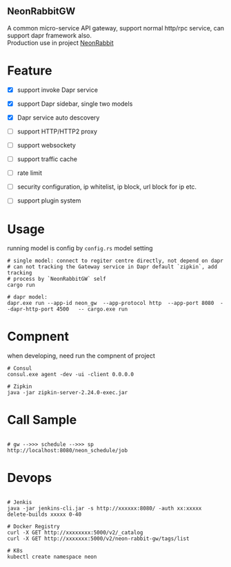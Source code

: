 NeonRabbitGW
-------------------

A common micro-service API gateway, support normal http/rpc service, can support dapr framework also. </br>
Production use in project [NeonRabbit](https://github.com/halokid/NeonRabbit) 

# Feature

- [x] support invoke Dapr service 
- [x] support Dapr sidebar, single two models
- [x] Dapr service auto descovery
- [ ] support HTTP/HTTP2 proxy
- [ ] support websockety
- [ ] support traffic cache 
- [ ] rate limit
- [ ] security configuration, ip whitelist, ip block, url block for ip etc.
- [ ] support plugin system



# Usage
running model is config by `config.rs` model setting
```shell
# single model: connect to regiter centre directly, not depend on dapr
# can not tracking the Gateway service in Dapr default `zipkin`, add tracking
# process by `NeonRabbitGW` self
cargo run

# dapr model:
dapr.exe run --app-id neon_gw  --app-protocol http  --app-port 8080  --dapr-http-port 4500   -- cargo.exe run

```

# Compnent
when developing, need run the compnent of project

```shell
# Consul
consul.exe agent -dev -ui -client 0.0.0.0

# Zipkin
java -jar zipkin-server-2.24.0-exec.jar
```


# Call Sample

```shell

# gw -->>> schedule -->>> sp
http://localhost:8080/neon_schedule/job

```

# Devops

```shell

# Jenkis
java -jar jenkins-cli.jar -s http://xxxxxx:8080/ -auth xx:xxxxx  delete-builds xxxxx 0-40

# Docker Registry
curl -X GET http://xxxxxxxx:5000/v2/_catalog
curl -X GET http://xxxxxxx:5000/v2/neon-rabbit-gw/tags/list

# K8s
kubectl create namespace neon


```



